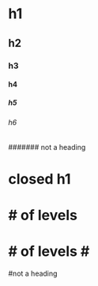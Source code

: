# h1

## h2

### h3

#### h4

##### h5

###### h6

####### not a heading

# closed h1 #

#

##

# # of levels

# # of levels # #

#not a heading
